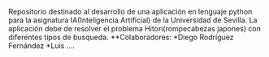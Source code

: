 Repositorio destinado al desarrollo de una aplicación en lenguaje python para la asignatura IA(Inteligencia Artificial) de la Universidad de Sevilla.
La aplicación debe de resolver el problema Hitori(rompecabezas japones) con diferentes tipos de busqueda.
**Colaboradores:
*Diego Rodríguez Fernández
*Luis ....
